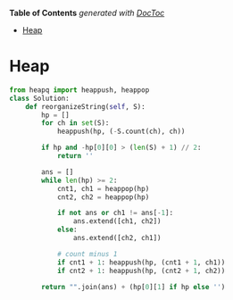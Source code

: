 <!-- START doctoc generated TOC please keep comment here to allow auto update -->
<!-- DON'T EDIT THIS SECTION, INSTEAD RE-RUN doctoc TO UPDATE -->
**Table of Contents**  *generated with [DocToc](https://github.com/thlorenz/doctoc)*

- [Heap](#heap)

<!-- END doctoc generated TOC please keep comment here to allow auto update -->

# Heap

```python
from heapq import heappush, heappop
class Solution:
    def reorganizeString(self, S):
        hp = []
        for ch in set(S):
            heappush(hp, (-S.count(ch), ch))

        if hp and -hp[0][0] > (len(S) + 1) // 2:          
            return ''

        ans = []
        while len(hp) >= 2:
            cnt1, ch1 = heappop(hp)
            cnt2, ch2 = heappop(hp)

            if not ans or ch1 != ans[-1]:
                ans.extend([ch1, ch2])
            else:
                ans.extend([ch2, ch1])

            # count minus 1
            if cnt1 + 1: heappush(hp, (cnt1 + 1, ch1))
            if cnt2 + 1: heappush(hp, (cnt2 + 1, ch2))

        return "".join(ans) + (hp[0][1] if hp else '')
```
